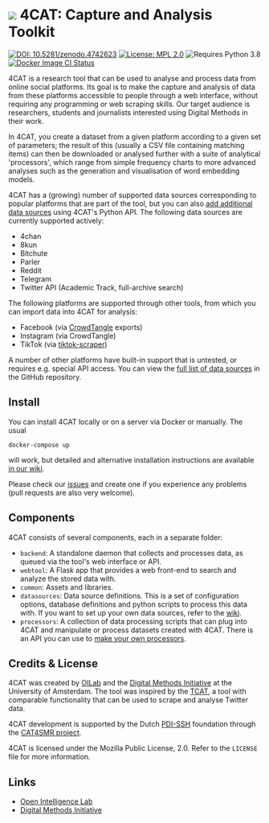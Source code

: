 # ![](https://github.com/digitalmethodsinitiative/4cat/tree/master/common/assets/logo_readme.png) 4CAT: Capture and Analysis Toolkit

[![DOI: 10.5281/zenodo.4742623](https://zenodo.org/badge/DOI/10.5281/zenodo.4742623.svg)](https://doi.org/10.5281/zenodo.4742623)
[![License: MPL 2.0](https://img.shields.io/badge/license-MPL--2.0-informational)](https://github.com/digitalmethodsinitiative/4cat/blob/master/LICENSE)
![Requires Python 3.8](https://img.shields.io/badge/python-v3.8-blue)
[![Docker Image CI Status](https://github.com/digitalmethodsinitiative/4cat/workflows/Docker%20Image%20CI/badge.svg)](https://github.com/digitalmethodsinitiative/4cat/actions)

4CAT is a research tool that can be used to analyse and process data from 
online  social platforms. Its goal is to make the capture and analysis of data 
from these  platforms accessible to people through a web interface, without 
requiring any programming or web scraping skills. Our target audience is 
researchers, students and journalists interested using Digital Methods in their
work.

In 4CAT, you create a dataset from a given platform according to a given set of
parameters; the result of this (usually a CSV file containing matching items)
can then be downloaded or analysed further with a suite of analytical
'processors', which range from simple frequency charts to more advanced analyses
such as the generation and visualisation of word embedding models.

4CAT has a (growing) number of supported data sources corresponding to popular
platforms that are part of the tool, but you can also [add additional data
sources](https://github.com/digitalmethodsinitiative/4cat/wiki/How-to-make-a-data-source)
using 4CAT's Python API. The following data sources are currently supported
actively:

* 4chan
* 8kun
* Bitchute
* Parler
* Reddit
* Telegram
* Twitter API (Academic Track, full-archive search)

The following platforms are supported through other tools, from which you can
import data into 4CAT for analysis:

* Facebook (via [CrowdTangle](https://www.crowdtangle.com) exports)
* Instagram (via CrowdTangle)
* TikTok (via [tiktok-scraper](https://github.com/drawrowfly/tiktok-scraper))

A number of other platforms have built-in support that is untested, or requires
e.g. special API access. You can view the [full list of data
sources](https://github.com/digitalmethodsinitiative/4cat/tree/master/datasources)
in the GitHub repository.

## Install
You can install 4CAT locally or on a server via Docker or manually. The usual

```
docker-compose up
```

will work, but detailed and alternative installation 
instructions are available [in our
wiki](https://github.com/digitalmethodsinitiative/4cat/wiki/Installing-4CAT).

Please check our [issues](https://github.com/digitalmethodsinitiative/4cat/issues) and create one if you experience any problems (pull requests are also very welcome).

## Components
4CAT consists of several components, each in a separate folder:

- `backend`: A standalone daemon that collects and processes data, as queued via
  the tool's web interface or API.
- `webtool`: A Flask app that provides a web front-end to search and analyze
  the stored data with.
- `common`: Assets and libraries.
- `datasources`: Data source definitions. This is a set of configuration
  options, database definitions and python scripts to process this data with.
  If you want to set up your own data sources, refer to the
  [wiki](https://github.com/digitalmethodsinitiative/4cat/wiki/How-to-make-a-data-source).
- `processors`: A collection of data processing scripts that can plug into
  4CAT and manipulate or process datasets created with 4CAT. There is an API
  you can use to [make your own
  processors](https://github.com/digitalmethodsinitiative/4cat/wiki/How-to-make-a-processor).

## Credits & License
4CAT was created by [OILab](https://oilab.eu) and the
[Digital Methods Initiative](https://www.digitalmethods.net) at the University
of Amsterdam. The tool was inspired by the
[TCAT](https://wiki.digitalmethods.net/Dmi/ToolDmiTcat), a tool with comparable
functionality that can be used to scrape and analyse Twitter data.

4CAT development is supported by the Dutch [PDI-SSH](https://pdi-ssh.nl/en/) foundation through the [CAT4SMR project](https://cat4smr.humanities.uva.nl/).

4CAT is licensed under the Mozilla Public License, 2.0. Refer to the `LICENSE`
file for more information.

## Links
- [Open Intelligence Lab](https://www.oilab.eu)
- [Digital Methods Initiative](https://www.digitalmethods.net)
